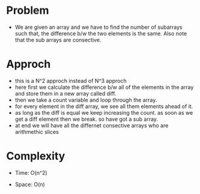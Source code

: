 # Problem
- We are given an array and we have to find the number of subarrays such that, the difference b/w the two elements is the same. Also note that the 
  sub arrays are consective.

# Approch
- this is a N^2 approch instead of N^3 approch
- here first we calculate the difference b/w all of the elements in the array and store them in a new array called diff.
- then we take a count variable and loop through the array. 
- for every element in the diff array, we see all them elements ahead of it.
- as long as the diff is equal we keep increasing the count. as soon as we get a diff element then we break. so have got a sub array.
- at end we will have all the differnet consective arrays who are arithmethic slices

# Complexity

- Time: O(n^2) 

- Space: O(n) 